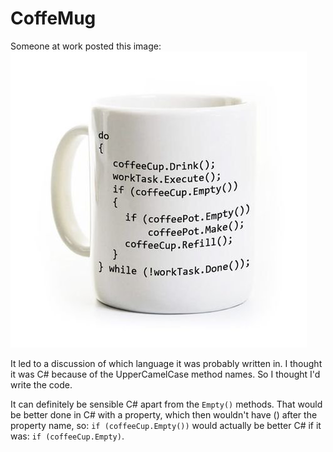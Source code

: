 # CoffeMug

Someone at work posted this image: ![CoffeeMug](./CoffeeMug.jpg "CoffeeMug")

It led to a discussion of which language it was probably written in.  I thought it was C# because of the UpperCamelCase method names.  So I thought I'd write the code.

It can definitely be sensible C# apart from the ```Empty()``` methods.  That would be better done in C# with a property, which then wouldn't have () after the property name, so:
```if (coffeeCup.Empty())``` would actually be better C# if it was: ```if (coffeeCup.Empty)```.